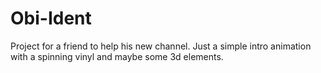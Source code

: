 # Obi-Ident
Project for a friend to help his new channel. Just a simple intro animation with a spinning vinyl and maybe some 3d elements.
